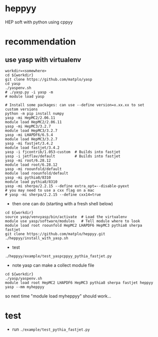# heppyy
HEP soft with python using cppyy 

# recommendation

## use yasp with virtualenv

```
workdir=<somewhere>
cd ${workdir}
git clone https://github.com/matplo/yasp
cd yasp
./yaspenv.sh
# ./yasp.py -i yasp -m
# module load yasp

# Install some packages: can use --define version=x.xx.xx to set custom versions
python -m pip install numpy
yasp -mi HepMC2/2.06.11
module load HepMC2/2.06.11
yasp -mi HepMC3/3.2.7
module load HepMC3/3.2.7
yasp -mi LHAPDF6/6.5.4
module load HepMC3/3.2.7
yasp -mi fastjet/3.4.2
module load fastjet/3.4.2
yasp -i fjcontrib/1.053-custom  # Builds into fastjet
yasp -i jetflav/default         # Builds into fastjet
yasp -mi root/6.28.12
module load root/6.28.12
yasp -mi roounfold/default
module load roounfold/default
yasp -mi pythia8/8310
module load pythia8/8310
yasp -mi sherpa/2.2.15 --define extra_opt=--disable-pyext
# you may need to use a cxx flag on a mac
# yasp -mi sherpa/2.2.15 --define cxx14=true
```

- then one can do (starting with a fresh shell below)

```
cd ${workdir}
source yasp/venvyasp/bin/activate  # Load the virtualenv
module use yasp/software/modules   # Tell module where to look
module load root roounfold HepMC2 LHAPDF6 HepMC3 pythia8 sherpa fastjet
git clone https://github.com/matplo/heppyy.git
./heppyy/install_with_yasp.sh
```

- test
```
./heppyy/example/test_yaspcppyy_pythia_fastjet.py
```

- note yasp can make a collect module file

```
cd ${workdir}
./yasp/yaspenv.sh
module load root HepMC2 LHAPDF6 HepMC3 pythia8 sherpa fastjet heppyy
yasp --mm myheppyy
```

so next time "module load myheppyy" should work...

# test

- run `./example/test_pythia_fastjet.py`

